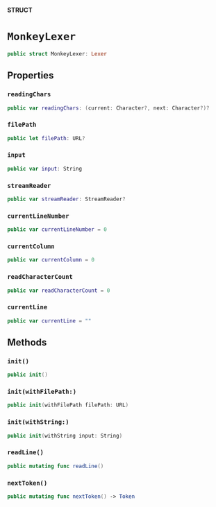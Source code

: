 **STRUCT**

# `MonkeyLexer`

```swift
public struct MonkeyLexer: Lexer
```

## Properties
### `readingChars`

```swift
public var readingChars: (current: Character?, next: Character?)?
```

### `filePath`

```swift
public let filePath: URL?
```

### `input`

```swift
public var input: String
```

### `streamReader`

```swift
public var streamReader: StreamReader?
```

### `currentLineNumber`

```swift
public var currentLineNumber = 0
```

### `currentColumn`

```swift
public var currentColumn = 0
```

### `readCharacterCount`

```swift
public var readCharacterCount = 0
```

### `currentLine`

```swift
public var currentLine = ""
```

## Methods
### `init()`

```swift
public init()
```

### `init(withFilePath:)`

```swift
public init(withFilePath filePath: URL)
```

### `init(withString:)`

```swift
public init(withString input: String)
```

### `readLine()`

```swift
public mutating func readLine()
```

### `nextToken()`

```swift
public mutating func nextToken() -> Token
```

